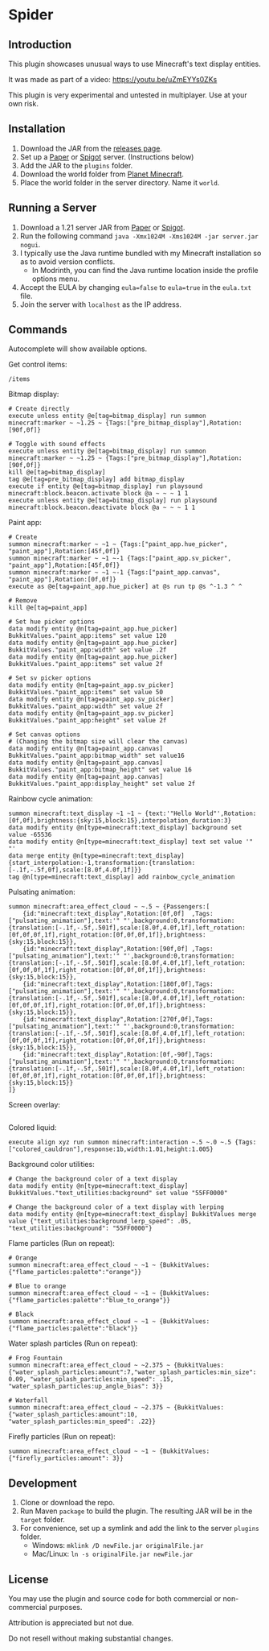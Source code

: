 # Spider
## Introduction
This plugin showcases unusual ways to use Minecraft's text display entities.

It was made as part of a video: https://youtu.be/uZmEYYs0ZKs

This plugin is very experimental and untested in multiplayer. Use at your own risk.



## Installation
1. Download the JAR from the [releases page](https://github.com/TheCymaera/minecraft-spider/releases/).
2. Set up a [Paper](https://papermc.io/downloads) or [Spigot](https://getbukkit.org/download/spigot) server. (Instructions below)
3. Add the JAR to the `plugins` folder.
4. Download the world folder from [Planet Minecraft](https://www.planetminecraft.com/project/spider-garden/).
5. Place the world folder in the server directory. Name it `world`.

## Running a Server
1. Download a 1.21 server JAR from [Paper](https://papermc.io/downloads) or [Spigot](https://getbukkit.org/download/spigot).
2. Run the following command `java -Xmx1024M -Xms1024M -jar server.jar nogui`.
3. I typically use the Java runtime bundled with my Minecraft installation so as to avoid version conflicts.
   - In Modrinth, you can find the Java runtime location inside the profile options menu.
4. Accept the EULA by changing `eula=false` to `eula=true` in the `eula.txt` file.
5. Join the server with `localhost` as the IP address.


## Commands
Autocomplete will show available options.

Get control items:
```
/items
```

Bitmap display:
```
# Create directly
execute unless entity @e[tag=bitmap_display] run summon minecraft:marker ~ ~1.25 ~ {Tags:["pre_bitmap_display"],Rotation:[90f,0f]}

# Toggle with sound effects
execute unless entity @e[tag=bitmap_display] run summon minecraft:marker ~ ~1.25 ~ {Tags:["pre_bitmap_display"],Rotation:[90f,0f]}
kill @e[tag=bitmap_display]
tag @e[tag=pre_bitmap_display] add bitmap_display
execute if entity @e[tag=bitmap_display] run playsound minecraft:block.beacon.activate block @a ~ ~ ~ 1 1
execute unless entity @e[tag=bitmap_display] run playsound minecraft:block.beacon.deactivate block @a ~ ~ ~ 1 1
```

Paint app:
```
# Create
summon minecraft:marker ~ ~1 ~ {Tags:["paint_app.hue_picker", "paint_app"],Rotation:[45f,0f]}
summon minecraft:marker ~ ~1 ~-1 {Tags:["paint_app.sv_picker", "paint_app"],Rotation:[45f,0f]}
summon minecraft:marker ~ ~1 ~-1 {Tags:["paint_app.canvas", "paint_app"],Rotation:[0f,0f]}
execute as @e[tag=paint_app.hue_picker] at @s run tp @s ^-1.3 ^ ^

# Remove
kill @e[tag=paint_app]

# Set hue picker options
data modify entity @n[tag=paint_app.hue_picker] BukkitValues."paint_app:items" set value 120
data modify entity @n[tag=paint_app.hue_picker] BukkitValues."paint_app:width" set value .2f
data modify entity @n[tag=paint_app.hue_picker] BukkitValues."paint_app:items" set value 2f

# Set sv picker options
data modify entity @n[tag=paint_app.sv_picker] BukkitValues."paint_app:items" set value 50
data modify entity @n[tag=paint_app.sv_picker] BukkitValues."paint_app:width" set value 2f
data modify entity @n[tag=paint_app.sv_picker] BukkitValues."paint_app:height" set value 2f

# Set canvas options
# (Changing the bitmap size will clear the canvas)
data modify entity @n[tag=paint_app.canvas] BukkitValues."paint_app:bitmap_width" set value16
data modify entity @n[tag=paint_app.canvas] BukkitValues."paint_app:bitmap_height" set value 16
data modify entity @n[tag=paint_app.canvas] BukkitValues."paint_app:display_height" set value 2f
```

Rainbow cycle animation:
```
summon minecraft:text_display ~1 ~1 ~ {text:'"Hello World"',Rotation:[0f,0f],brightness:{sky:15,block:15},interpolation_duration:3}
data modify entity @n[type=minecraft:text_display] background set value -65536
data modify entity @n[type=minecraft:text_display] text set value '" "'
data merge entity @n[type=minecraft:text_display] {start_interpolation:-1,transformation:{translation:[-.1f,-.5f,0f],scale:[8.0f,4.0f,1f]}}
tag @n[type=minecraft:text_display] add rainbow_cycle_animation
```

Pulsating animation:
```
summon minecraft:area_effect_cloud ~ ~.5 ~ {Passengers:[
    {id:"minecraft:text_display",Rotation:[0f,0f]  ,Tags:["pulsating_animation"],text:'" "',background:0,transformation:{translation:[-.1f,-.5f,.501f],scale:[8.0f,4.0f,1f],left_rotation:[0f,0f,0f,1f],right_rotation:[0f,0f,0f,1f]},brightness:{sky:15,block:15}},
    {id:"minecraft:text_display",Rotation:[90f,0f] ,Tags:["pulsating_animation"],text:'" "',background:0,transformation:{translation:[-.1f,-.5f,.501f],scale:[8.0f,4.0f,1f],left_rotation:[0f,0f,0f,1f],right_rotation:[0f,0f,0f,1f]},brightness:{sky:15,block:15}},
    {id:"minecraft:text_display",Rotation:[180f,0f],Tags:["pulsating_animation"],text:'" "',background:0,transformation:{translation:[-.1f,-.5f,.501f],scale:[8.0f,4.0f,1f],left_rotation:[0f,0f,0f,1f],right_rotation:[0f,0f,0f,1f]},brightness:{sky:15,block:15}},
    {id:"minecraft:text_display",Rotation:[270f,0f],Tags:["pulsating_animation"],text:'" "',background:0,transformation:{translation:[-.1f,-.5f,.501f],scale:[8.0f,4.0f,1f],left_rotation:[0f,0f,0f,1f],right_rotation:[0f,0f,0f,1f]},brightness:{sky:15,block:15}},
    {id:"minecraft:text_display",Rotation:[0f,-90f],Tags:["pulsating_animation"],text:'" "',background:0,transformation:{translation:[-.1f,-.5f,.501f],scale:[8.0f,4.0f,1f],left_rotation:[0f,0f,0f,1f],right_rotation:[0f,0f,0f,1f]},brightness:{sky:15,block:15}}
]}
```

Screen overlay:
```

```

Colored liquid:
```
execute align xyz run summon minecraft:interaction ~.5 ~.0 ~.5 {Tags:["colored_cauldron"],response:1b,width:1.01,height:1.005}
```

Background color utilities:
```
# Change the background color of a text display
data modify entity @n[type=minecraft:text_display] BukkitValues."text_utilities:background" set value "55FF0000"

# Change the background color of a text display with lerping
data modify entity @n[type=minecraft:text_display] BukkitValues merge value {"text_utilities:background_lerp_speed": .05, "text_utilities:background": "55FF0000"}
```

Flame particles (Run on repeat):
```
# Orange
summon minecraft:area_effect_cloud ~ ~1 ~ {BukkitValues:{"flame_particles:palette":"orange"}}

# Blue to orange
summon minecraft:area_effect_cloud ~ ~1 ~ {BukkitValues:{"flame_particles:palette":"blue_to_orange"}}

# Black
summon minecraft:area_effect_cloud ~ ~1 ~ {BukkitValues:{"flame_particles:palette":"black"}}
```

Water splash particles (Run on repeat):
```
# Frog Fountain
summon minecraft:area_effect_cloud ~ ~2.375 ~ {BukkitValues:{"water_splash_particles:amount":7,"water_splash_particles:min_size": 0.09, "water_splash_particles:min_speed": .15, "water_splash_particles:up_angle_bias": 3}} 

# Waterfall
summon minecraft:area_effect_cloud ~ ~2.375 ~ {BukkitValues:{"water_splash_particles:amount":10, "water_splash_particles:min_speed": .22}}
```

Firefly particles (Run on repeat):
```
summon minecraft:area_effect_cloud ~ ~1 ~ {BukkitValues:{"firefly_particles:amount": 3}}
```


## Development
1. Clone or download the repo.
2. Run Maven `package` to build the plugin. The resulting JAR will be in the `target` folder.
3. For convenience, set up a symlink and add the link to the server `plugins` folder.
   - Windows: `mklink /D newFile.jar originalFile.jar`
   - Mac/Linux: `ln -s originalFile.jar newFile.jar `

## License
You may use the plugin and source code for both commercial or non-commercial purposes.

Attribution is appreciated but not due.

Do not resell without making substantial changes.